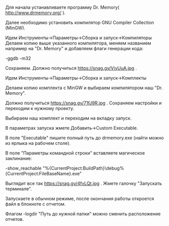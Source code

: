 Для начала устанавливаете программу Dr. Memory( http://www.drmemory.org/ ).

Далее необходимо установить компилятор GNU Compiler Collection (MinGW).

Идем Инструменты->Параметры->Сборка и запуск->Компиляторы
Делаем копию выше указанного компилятора, меняем названием например на "Dr. Memory" и добавляем флаги генерации кода:

-ggdb -m32

Сохраняем. Должно получиться https://snag.gy/VivUuA.jpg .

Идем Инструменты->Параметры->Сборка и запуск->Комплекты 

Делаем копию комплекта с MinGW и выбираем компилятором наш "Dr. Memory".

Должно получиться https://snag.gy/71fJ9R.jpg .
Сохраняем настройки и переходим к нужному проекту.

Выбираем наш комплект и переходим на вкладку запуск.

В параметрах запуска жмете Добавить->Custom Executable.

В поле "Executable" пишите полный путь до drmemory.exe (найти можно из ярлыка на рабочем столе).

В поле "Параметры командной строки" вставляете магическое заклинание:

-show_reachable "%{CurrentProject:BuildPath}\debug\%{CurrentProject:FileBaseName}.exe"

Выглядит все так https://snag.gy/4fvLQt.jpg .
Жмете галочку "Запускать терминале".

Запускаете в обычном режиме, после окончания работы откроется файл в блокноте с отчетом.

Флагом -logdir "Путь до нужной папки" можно сменить расположение отчетов.
